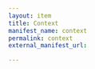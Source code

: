 ```yaml
---
layout: item
title: Context
manifest_name: context
permalink: context
external_manifest_url: 

---
```

<!-- Add an essay or interpretive material below this line,
using HTML or markdown.  Do not modify this file above this line -->
<head>
<link rel="stylesheet" type="text/css" href="style.css">
</head>
